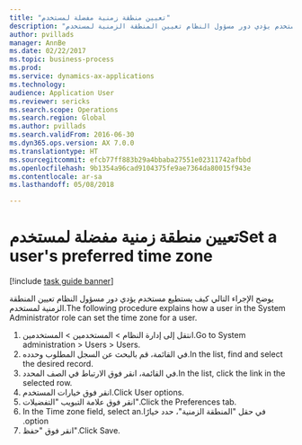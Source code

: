 ```yaml
--- 
title: "تعيين منطقة زمنية مفضلة لمستخدم"
description: "يوضح الإجراء التالي كيف يستطيع مستخدم يؤدي دور مسؤول النظام تعيين المنطقة الزمنية لمستخدم."
author: pvillads
manager: AnnBe
ms.date: 02/22/2017
ms.topic: business-process
ms.prod: 
ms.service: dynamics-ax-applications
ms.technology: 
audience: Application User
ms.reviewer: sericks
ms.search.scope: Operations
ms.search.region: Global
ms.author: pvillads
ms.search.validFrom: 2016-06-30
ms.dyn365.ops.version: AX 7.0.0
ms.translationtype: HT
ms.sourcegitcommit: efcb77ff883b29a4bbaba27551e02311742afbbd
ms.openlocfilehash: 9b1354a96cad9104375fe9ae7364da80015f943e
ms.contentlocale: ar-sa
ms.lasthandoff: 05/08/2018

---
```

# <a name="set-a-users-preferred-time-zone"></a><span data-ttu-id="648b1-103">تعيين منطقة زمنية مفضلة لمستخدم</span><span class="sxs-lookup"><span data-stu-id="648b1-103">Set a user's preferred time zone</span></span>

[!include [task guide banner](../../includes/task-guide-banner.md)]

<span data-ttu-id="648b1-104">يوضح الإجراء التالي كيف يستطيع مستخدم يؤدي دور مسؤول النظام تعيين المنطقة الزمنية لمستخدم.</span><span class="sxs-lookup"><span data-stu-id="648b1-104">The following procedure explains how a user in the System Administrator role can set the time zone for a user.</span></span>

1. <span data-ttu-id="648b1-105">انتقل إلى إدارة النظام > المستخدمين > المستخدمين.</span><span class="sxs-lookup"><span data-stu-id="648b1-105">Go to System administration > Users > Users.</span></span>
2. <span data-ttu-id="648b1-106">في القائمة، قم بالبحث عن السجل المطلوب وحدده.</span><span class="sxs-lookup"><span data-stu-id="648b1-106">In the list, find and select the desired record.</span></span>
3. <span data-ttu-id="648b1-107">في القائمة، انقر فوق الارتباط في الصف المحدد.</span><span class="sxs-lookup"><span data-stu-id="648b1-107">In the list, click the link in the selected row.</span></span>
4. <span data-ttu-id="648b1-108">انقر فوق خيارات المستخدم.</span><span class="sxs-lookup"><span data-stu-id="648b1-108">Click User options.</span></span>
5. <span data-ttu-id="648b1-109">انقر فوق علامة التبويب "التفضيلات".</span><span class="sxs-lookup"><span data-stu-id="648b1-109">Click the Preferences tab.</span></span>
6. <span data-ttu-id="648b1-110">في حقل "‏‫المنطقة الزمنية"، حدد خيارًا.</span><span class="sxs-lookup"><span data-stu-id="648b1-110">In the Time zone field, select an option.</span></span>
7. <span data-ttu-id="648b1-111">انقر فوق "حفظ".</span><span class="sxs-lookup"><span data-stu-id="648b1-111">Click Save.</span></span>


